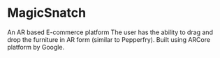 # MagicSnatch
An AR based E-commerce platform
The user has the ability to drag and drop the furniture in AR form (similar to Pepperfry).
Built using ARCore platform by Google.
